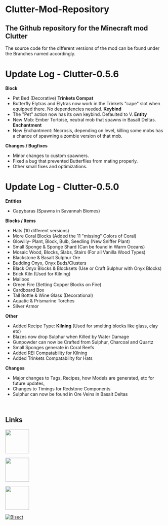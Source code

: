 # Clutter-Mod-Repository
## The Github repository for the Minecraft mod Clutter
The source code for the different versions of the mod can be found under the Branches named accordingly.

# Update Log - Clutter-0.5.6

**Block**
- Pet Bed (Decorative)
**Trinkets Compat**
- Butterfly Elytras and Elytras now work in the Trinkets "cape" slot when equipped there. No dependencies needed.
**Keybind**
- The "Pet" action now has its own keybind. Defaulted to V.
**Entity**
- New Mob: Ember Tortoise, neutral mob that spawns in Basalt Deltas.
**Enchantment**
- New Enchantment: Necrosis, depending on level, killing some mobs has a chance of spawning a zombie version of that mob.

**Changes / Bugfixes**
- Minor changes to custom spawners.
- Fixed a bug that prevented Butterflies from mating properly.
- Other small fixes and optimizations.

# Update Log - Clutter-0.5.0

**Entities**
 - Capybaras (Spawns in Savannah Biomes)

**Blocks / Items**
 - Hats (10 different versions)
 - More Coral Blocks (Added the 11 "missing" Colors of Coral)
 - Glowlily- Plant, Block, Bulb, Seedling (New Sniffer Plant)
 - Small Sponge & Sponge Shard (Can be found in Warm Oceans)
 - Mosaic Wood, Blocks, Slabs, Stairs (For all Vanilla Wood Types)
 - Blackstone & Basalt Sulphur Ore
 - Budding Onyx, Onyx Buds/Clusters
 - Black Onyx Blocks & Blocksets (Use or Craft Sulphur with Onyx Blocks)
 - Brick Kiln (Used for Kilning)
 - Mailbox
 - Green Fire (Setting Copper Blocks on Fire)
 - Cardboard Box
 - Tall Bottle & Wine Glass (Decorational) 
 - Aquatic & Prismarine Torches
 - Silver Armor
 
**Other**
 - Added Recipe Type: **Kilning** (Used for smelting blocks like glass, clay etc)
 - Blazes now drop Sulphur when Killed by Water Damage
 - Gunpowder can now be Crafted from Sulphur, Charcoal and Quartz
 - Small Sponges generate in Coral Reefs
 - Added REI Compatability for Kilning
 - Added Trinkets Compatability for Hats

**Changes**
- Major changes to Tags, Recipes, how Models are generated, etc for future updates,
- Changes to Timings for Redstone Components
- Sulphur can now be found in Ore Veins in Basalt Deltas

<br>

## Links  

<a href="https://discord.com/invite/pDMkMxMREA"> <img src="https://raw.githubusercontent.com/EmilsGithub/Clutter-Mod-Repository/main/Images/discord.png" width="75" height="auto">
  
<a href="https://modrinth.com/mod/clutter"> <img src="https://raw.githubusercontent.com/EmilsGithub/Clutter-Mod-Repository/main/Images/modrinth.png" width="75" height="auto">
  
<a href="https://www.curseforge.com/minecraft/mc-mods/clutter"> <img src="https://raw.githubusercontent.com/EmilsGithub/Clutter-Mod-Repository/main/Images/curse.png" width="75" height="auto">

[![Bisect](https://www.bisecthosting.com/images/CF/Clutter/BH_CL_PromoCard.webp)](https://bisecthosting.com/ClutterMod)
